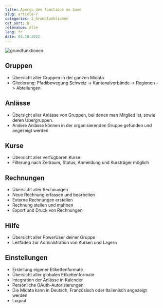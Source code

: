 ```yaml
---
title: Aperçu des fonctions de base
slug: article-7
categories: 2_Grundfunktionen
cat_sort: B
relevance: Alle
lang: fr
date: 02.10.2022
---
```

![grundfunktionen](/docu/images/basicfunctions/grundfunktionen_fr.jpg)

## Gruppen
* Übersicht aller Gruppen in der ganzen Midata
* Gliederung: Pfadibewegung Schweiz -> Kantonalverbände -> Regionen -> Abteilungen 

## Anlässe 
* Übersicht aller Anlässe von Gruppen, bei denen man Mitglied ist, sowie deren Übergruppen.  
* Andere Anlässe können in der organisierenden Gruppe gefunden und angezeigt werden 

## Kurse 
* Übersicht aller verfügbaren Kurse  
* Filterung nach Zeitraum, Status, Anmeldung und Kursträger möglich  

## Rechnungen 
* Übersicht aller Rechnungen 
* Neue Rechnung erfassen und bearbeiten
* Externe Rechnungen erstellen  
* Rechnung stellen und mahnen 
* Export und Druck von Rechnungen  

## Hilfe 
* Übersicht aller PowerUser deiner Gruppe 
* Leitfäden zur Administration von Kursen und Lagern 

## Einstellungen  
* Erstellung eigener Etikettenformate 
* Übersicht aller globalen Etikettenformate 
* Integration der Anlässe in Kalender 
* Persönliche OAuth-Autorisierungen  
* Die Midata kann in Deutsch, Französisch oder Italienisch angezeigt werden 
* Logout 
